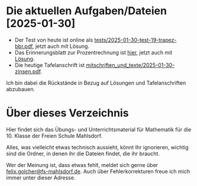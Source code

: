 # Die aktuellen Aufgaben/Dateien [2025-01-30]

* Der Test von heute ist online als [tests/2025-01-30-test-19-trapez-bbr.pdf](tests/2025-01-30-test-19-trapez-bbr.pdf), jetzt auch mit Lösung.
* Das Erinnerungsblatt zur Prozentrechnung ist [hier](arbeitsblaetter/aufg-27_2025-01-30_prozentrechnung-erinnerung.pdf), jetzt auch mit [Lösung](arbeitsblaetter/loes-27_2025-01-30_prozentrechnung-erinnerung.pdf).
* Die heutige Tafelanschrift ist [mitschriften_und_texte/2025-01-30-zinsen.pdf](mitschriften_und_texte/2025-01-30-zinsen.pdf).

Ich bin dabei die Rückstände in Bezug auf Lösungen und Tafelanschriften abzubauen.

# Über dieses Verzeichnis

Hier findet sich das Übungs- und Unterrichtsmaterial für Mathematik für die 10. Klasse der Freien Schule Mahlsdorf.

Alles, was vielleicht etwas technisch aussieht, könnt Ihr ignorieren, wichtig sind die Ordner, in denen ihr die Dateien findet, die ihr braucht.

Wer der Meinung ist, dass etwas fehlt, meldet sich gerne über [felix.golcher@fs-mahlsdorf.de](mailto:felix.golcher@fs-mahlsdorf.de). Auch über Fehlerkorrekturen freue ich mich immer unter dieser Adresse.
